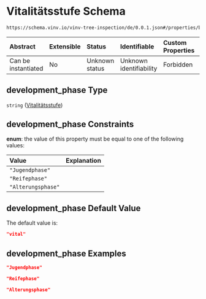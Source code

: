 # Vitalitätsstufe Schema

```txt
https://schema.vinv.io/vinv-tree-inspection/de/0.0.1.json#/properties/base_data/properties/development_phase
```



| Abstract            | Extensible | Status         | Identifiable            | Custom Properties | Additional Properties | Access Restrictions | Defined In                                                                                                                 |
| :------------------ | :--------- | :------------- | :---------------------- | :---------------- | :-------------------- | :------------------ | :------------------------------------------------------------------------------------------------------------------------- |
| Can be instantiated | No         | Unknown status | Unknown identifiability | Forbidden         | Allowed               | none                | [dereferenced.doc.json\*](../../../../../../vinv-schemas/vinv-tree/out/0.0.1/dereferenced.doc.json "open original schema") |

## development\_phase Type

`string` ([Vitalitätsstufe](dereferenced-properties-grunddaten-properties-vitalitätsstufe.md))

## development\_phase Constraints

**enum**: the value of this property must be equal to one of the following values:

| Value              | Explanation |
| :----------------- | :---------- |
| `"Jugendphase"`    |             |
| `"Reifephase"`     |             |
| `"Alterungsphase"` |             |

## development\_phase Default Value

The default value is:

```json
"vital"
```

## development\_phase Examples

```json
"Jugendphase"
```

```json
"Reifephase"
```

```json
"Alterungsphase"
```
